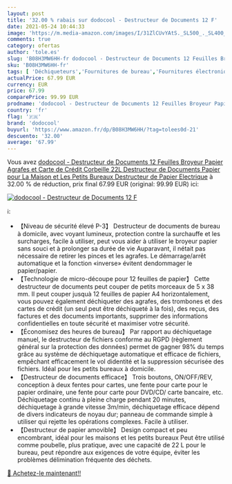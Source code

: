 ```yaml
---
layout: post
title: '32.00 % rabais sur dodocool - Destructeur de Documents 12 F'
date: 2021-05-24 10:44:33
image: 'https://m.media-amazon.com/images/I/31ZlCUvYAtS._SL500_._SL400_.jpg'
comments: true
category: ofertas
author: 'tole.es'
slug: 'B08H3MW6HH-fr dodocool - Destructeur de Documents 12 Feuilles Broyeur...'
sku: 'B08H3MW6HH-fr'
tags: [ 'Déchiqueteurs','Fournitures de bureau','Fournitures électroniques','dodocool', ]
actualPrice: 67.99 EUR
currency: EUR
price: 67.99
comparePrice: 99.99 EUR
prodname: 'dodocool - Destructeur de Documents 12 Feuilles Broyeur Papier  Agrafes et Carte de Crédit  Corbeille 22L  Destructeur de Documents Papier pour La Maison et Les Petits Bureaux Destructeur de Papier Electrique'
country: 'fr'
flag: '🇫🇷'
brand: 'dodocool'
buyurl: 'https://www.amazon.fr/dp/B08H3MW6HH/?tag=tolees0d-21'
descuento: '32.00'
average: '67.99'
---
```


Vous avez [dodocool - Destructeur de Documents 12 Feuilles Broyeur Papier  Agrafes et Carte de Crédit  Corbeille 22L  Destructeur de Documents Papier pour La Maison et Les Petits Bureaux Destructeur de Papier Electrique](https://www.amazon.fr/dp/B08H3MW6HH/?tag=tolees0d-21)  à  32.00 % de réduction, prix final  67.99 EUR (original: 99.99 EUR) ici:

[![dodocool - Destructeur de Documents 12 F](https://m.media-amazon.com/images/I/31ZlCUvYAtS._SL500_._SL400_.jpg)](https://www.amazon.fr/dp/B08H3MW6HH/?tag=tolees0d-21)

ℹ️:

- 【Niveau de sécurité élevé P-3】 Destructeur de documents de bureau à domicile, avec voyant lumineux, protection contre la surchauffe et les surcharges, facile à utiliser, peut vous aider à utiliser le broyeur papier sans souci et à prolonger sa durée de vie Auparavant, il nétait pas nécessaire de retirer les pinces et les agrafes. Le démarrage/arrêt automatique et la fonction «inverse» évitent dendommager le papier/papier.
- 【Technologie de micro-découpe pour 12 feuilles de papier】 Cette destructeur de documents peut couper de petits morceaux de 5 x 38 mm. Il peut couper jusquà 12 feuilles de papier A4 horizontalement, vous pouvez également déchiqueter des agrafes, des trombones et des cartes de crédit (un seul peut être déchiqueté à la fois), des reçus, des factures et des documents importants, supprimer des informations confidentielles en toute sécurité et maximiser votre sécurité.
- 【Économisez des heures de bureau】 Par rapport au déchiquetage manuel, le destructeur de fichiers conforme au RGPD (règlement général sur la protection des données) permet de gagner 98% du temps grâce au système de déchiquetage automatique et efficace de fichiers, empêchant efficacement le vol didentité et la suppression sécurisée des fichiers. Idéal pour les petits bureaux à domicile.
- 【Destructeur de documents efficace】 Trois boutons, ON/OFF/REV, conception à deux fentes pour cartes, une fente pour carte pour le papier ordinaire, une fente pour carte pour DVD/CD/ carte bancaire, etc. Déchiquetage continu à pleine charge pendant 20 minutes, déchiquetage à grande vitesse 3m/min, déchiquetage efficace dépend de divers indicateurs de noyau dur; panneau de commande simple à utiliser qui rejette les opérations complexes. Facile à utiliser.
- 【Destructeur de papier amovible】 Design compact et peu encombrant, idéal pour les maisons et les petits bureaux Peut être utilisé comme poubelle, plus pratique, avec une capacité de 22 L pour le bureau, peut répondre aux exigences de votre équipe, éviter les problèmes délimination fréquente des déchets.

[🛒 Achetez-le maintenant!!](https://www.amazon.fr/dp/B08H3MW6HH/?tag=tolees0d-21)
